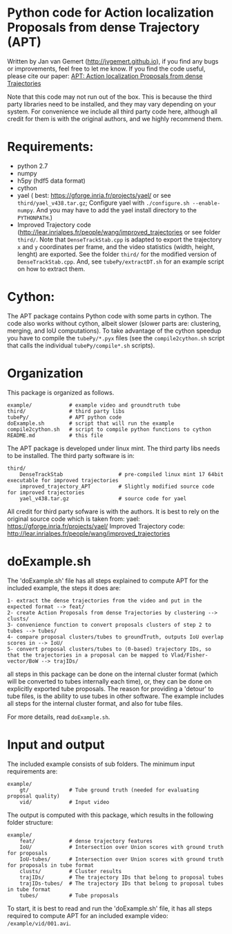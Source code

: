 # Python code for Action localization Proposals from dense Trajectory (APT)

Written by Jan van Gemert (http://jvgemert.github.io), if you find any bugs or improvements, feel free to let me know. 
If you find the code useful, please cite our paper: [APT: Action localization Proposals from dense Trajectories](http://jvgemert.github.io/pub/gemertBMVC15APTactionProposals.pdf)

Note that this code may not run out of the box.
This is because the third party libraries need to be installed, and they may vary depending on your system. 
For convenience we include all third party code here, although all credit for them is with the original authors, and we highly recommend them.

# Requirements:

 - python 2.7
 - numpy
 - h5py (hdf5 data format)
 - cython
 - yael ( best: https://gforge.inria.fr/projects/yael/ or see `third/yael_v438.tar.gz`; Configure yael with `./configure.sh --enable-numpy`. And you may have to add the yael install directory to the `PYTHONPATH`.)
 - Improved Trajectory code (http://lear.inrialpes.fr/people/wang/improved_trajectories or see folder `third/`. Note that `DenseTrackStab.cpp` is adapted to export the trajectory `x` and `y` coordinates per frame, and the video statistics (width, height, lenght) are exported. See the folder `third/` for the modified version of `DenseTrackStab.cpp`. And, see `tubePy/extractDT.sh` for an example script on how to extract them.

# Cython:
The APT package contains Python code with some parts in cython. The code also works without cython, albeit slower (slower parts are: clustering, merging, and IoU computations). To take advantage of the cython speedup you have to compile the `tubePy/*.pyx` files (see the `compile2cython.sh` script that calls the individual `tubePy/compile*.sh` scripts). 

# Organization

This package is organized as follows.

    example/            # example video and groundtruth tube
    third/              # third party libs 
    tubePy/             # APT python code
    doExample.sh        # script that will run the example
    compile2cython.sh   # script to compile python functions to cython
    README.md           # this file

The APT package is developed under linux mint.
The third party libs needs to be installed. The third party software is in:

    third/
        DenseTrackStab                  # pre-compiled linux mint 17 64bit executable for improved trajectories
        improved_trajectory_APT         # Slightly modified source code for improved trajectories
        yael_v438.tar.gz                # source code for yael

All credit for third party sofware is with the authors.
It is best to rely on the original source code which is taken from:
 yael: https://gforge.inria.fr/projects/yael/ 
 Improved Trajectory code: http://lear.inrialpes.fr/people/wang/improved_trajectories 

# doExample.sh

The 'doExample.sh' file has all steps explained to compute APT for the included example, the steps it does are:

    1- extract the dense trajectories from the video and put in the expected format --> feat/
    2- create Action Proposals from dense Trajectories by clustering --> clusts/
    3- convenience function to convert proposals clusters of step 2 to tubes --> tubes/
    4- compare proposal clusters/tubes to groundTruth, outputs IoU overlap scores in --> IoU/
    5- convert proposal clusters/tubes to (0-based) trajectory IDs, so that the trajectories in a proposal can be mapped to Vlad/Fisher-vector/BoW --> trajIDs/ 

all steps in this package can be done on the internal cluster format (which will be converted to tubes internally each time), or, they can be done on explicitly exported tube proposals.
The reason for providing a 'detour' to tube files, is the ability to use tubes in other software.
The example includes all steps for the internal cluster format, and also for tube files.

For more details, read `doExample.sh`.

# Input and output

The included example consists of sub folders. The minimum input requirements are:

    example/
        gt/             # Tube ground truth (needed for evaluating proposal quality)
        vid/            # Input video

The output is computed with this package, which results in the following folder structure:

    example/
        feat/           # dense trajectory features 
        IoU/            # Intersection over Union scores with ground truth for proposals 
        IoU-tubes/      # Intersection over Union scores with ground truth for proposals in tube format
        clusts/         # Cluster results
        trajIDs/        # The trajectory IDs that belong to proposal tubes
        trajIDs-tubes/  # The trajectory IDs that belong to proposal tubes in tube format
        tubes/          # Tube proposals


To start, it is best to read and run the 'doExample.sh' file, it has all steps required to compute APT for an included example video: `/example/vid/001.avi`.

